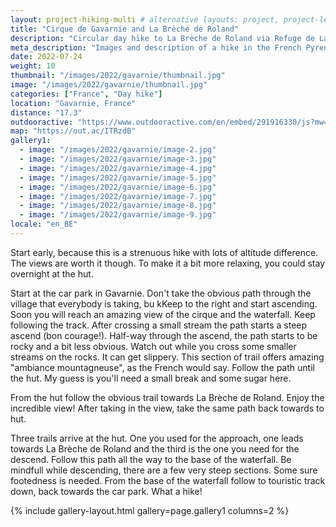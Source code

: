 ```yaml
---
layout: project-hiking-multi # alternative layouts: project, project-left, project-right, project-top
title: "Cirque de Gavarnie and La Brèche de Roland"
description: "Circular day hike to La Brèche de Roland via Refuge de La Bréche de Roland ou des Sarradets."
meta_description: "Images and description of a hike in the French Pyrenees."
date: 2022-07-24
weight: 10
thumbnail: "/images/2022/gavarnie/thumbnail.jpg"
image: "/images/2022/gavarnie/thumbnail.jpg"
categories: ["France", "Day hike"]
location: "Gavarnie, France"
distance: "17.3"
outdooractive: "https://www.outdooractive.com/en/embed/291916330/js?mw=false&usr=4imcb1&key=USR-LKA30EGO-EMWGMIS4-4OSSTG7J"
map: "https://out.ac/ITRzdB"
gallery1:
  - image: "/images/2022/gavarnie/image-2.jpg"
  - image: "/images/2022/gavarnie/image-3.jpg"
  - image: "/images/2022/gavarnie/image-4.jpg"
  - image: "/images/2022/gavarnie/image-5.jpg"
  - image: "/images/2022/gavarnie/image-6.jpg"
  - image: "/images/2022/gavarnie/image-7.jpg"
  - image: "/images/2022/gavarnie/image-8.jpg"
  - image: "/images/2022/gavarnie/image-9.jpg"
locale: "en_BE"
---
```


Start early, because this is a strenuous hike with lots of altitude difference. The views are worth it though. To make it a bit more relaxing, you could stay overnight at the hut.

Start at the car park in Gavarnie. Don't take the obvious path through the village that everybody is taking, bu kKeep to the right and start ascending. Soon you will reach an amazing view of the cirque and the waterfall. Keep following the track. After crossing a small stream the path starts a steep ascend (bon courage!). Half-way through the ascend, the path starts to be rocky and a bit less obvious. Watch out while you cross some smaller streams on the rocks. It can get slippery. This section of trail offers amazing "ambiance mountagneuse", as the French would say. Follow the path until the hut. My guess is you'll need a small break and some sugar here. 

From the hut follow the obvious trail towards La Brèche de Roland. Enjoy the incredible view! After taking in the view, take the same path back towards to hut.

Three trails arrive at the hut. One you used for the approach, one leads towards La Brèche de Roland and the third is the one you need for the descend. Follow this path all the way to the base of the waterfall. Be mindfull while descending, there are a few very steep sections. Some sure footedness is needed. From the base of the waterfall follow to touristic track down, back towards the car park. What a hike!

{% include gallery-layout.html gallery=page.gallery1 columns=2 %}

